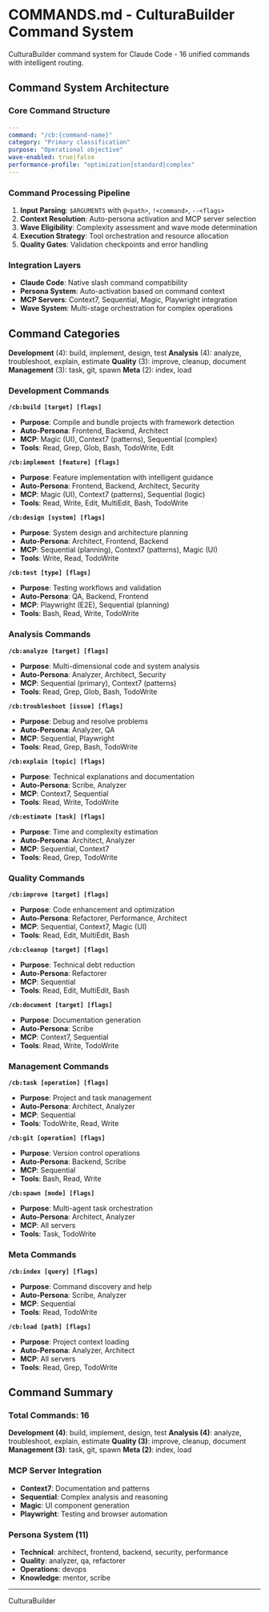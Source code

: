 # COMMANDS.md - CulturaBuilder Command System

CulturaBuilder command system for Claude Code - 16 unified commands with intelligent routing.

## Command System Architecture

### Core Command Structure
```yaml
---
command: "/cb:{command-name}"
category: "Primary classification"
purpose: "Operational objective"
wave-enabled: true|false
performance-profile: "optimization|standard|complex"
---
```

### Command Processing Pipeline
1. **Input Parsing**: `$ARGUMENTS` with `@<path>`, `!<command>`, `--<flags>`
2. **Context Resolution**: Auto-persona activation and MCP server selection
3. **Wave Eligibility**: Complexity assessment and wave mode determination
4. **Execution Strategy**: Tool orchestration and resource allocation
5. **Quality Gates**: Validation checkpoints and error handling

### Integration Layers
- **Claude Code**: Native slash command compatibility
- **Persona System**: Auto-activation based on command context
- **MCP Servers**: Context7, Sequential, Magic, Playwright integration
- **Wave System**: Multi-stage orchestration for complex operations

## Command Categories

**Development** (4): build, implement, design, test
**Analysis** (4): analyze, troubleshoot, explain, estimate
**Quality** (3): improve, cleanup, document
**Management** (3): task, git, spawn
**Meta** (2): index, load

### Development Commands

**`/cb:build [target] [flags]`**
- **Purpose**: Compile and bundle projects with framework detection
- **Auto-Persona**: Frontend, Backend, Architect
- **MCP**: Magic (UI), Context7 (patterns), Sequential (complex)
- **Tools**: Read, Grep, Glob, Bash, TodoWrite, Edit

**`/cb:implement [feature] [flags]`**
- **Purpose**: Feature implementation with intelligent guidance
- **Auto-Persona**: Frontend, Backend, Architect, Security
- **MCP**: Magic (UI), Context7 (patterns), Sequential (logic)
- **Tools**: Read, Write, Edit, MultiEdit, Bash, TodoWrite


**`/cb:design [system] [flags]`**
- **Purpose**: System design and architecture planning
- **Auto-Persona**: Architect, Frontend, Backend
- **MCP**: Sequential (planning), Context7 (patterns), Magic (UI)
- **Tools**: Write, Read, TodoWrite

**`/cb:test [type] [flags]`**
- **Purpose**: Testing workflows and validation
- **Auto-Persona**: QA, Backend, Frontend
- **MCP**: Playwright (E2E), Sequential (planning)
- **Tools**: Bash, Read, Write, TodoWrite

### Analysis Commands

**`/cb:analyze [target] [flags]`**
- **Purpose**: Multi-dimensional code and system analysis
- **Auto-Persona**: Analyzer, Architect, Security
- **MCP**: Sequential (primary), Context7 (patterns)
- **Tools**: Read, Grep, Glob, Bash, TodoWrite

**`/cb:troubleshoot [issue] [flags]`**
- **Purpose**: Debug and resolve problems
- **Auto-Persona**: Analyzer, QA
- **MCP**: Sequential, Playwright
- **Tools**: Read, Grep, Bash, TodoWrite

**`/cb:explain [topic] [flags]`**
- **Purpose**: Technical explanations and documentation
- **Auto-Persona**: Scribe, Analyzer
- **MCP**: Context7, Sequential
- **Tools**: Read, Write, TodoWrite

**`/cb:estimate [task] [flags]`**
- **Purpose**: Time and complexity estimation
- **Auto-Persona**: Architect, Analyzer
- **MCP**: Sequential, Context7
- **Tools**: Read, Grep, TodoWrite


### Quality Commands

**`/cb:improve [target] [flags]`**
- **Purpose**: Code enhancement and optimization
- **Auto-Persona**: Refactorer, Performance, Architect
- **MCP**: Sequential, Context7, Magic (UI)
- **Tools**: Read, Edit, MultiEdit, Bash

**`/cb:cleanup [target] [flags]`**
- **Purpose**: Technical debt reduction
- **Auto-Persona**: Refactorer
- **MCP**: Sequential
- **Tools**: Read, Edit, MultiEdit, Bash

**`/cb:document [target] [flags]`**
- **Purpose**: Documentation generation
- **Auto-Persona**: Scribe
- **MCP**: Context7, Sequential
- **Tools**: Read, Write, TodoWrite

### Management Commands

**`/cb:task [operation] [flags]`**
- **Purpose**: Project and task management
- **Auto-Persona**: Architect, Analyzer
- **MCP**: Sequential
- **Tools**: TodoWrite, Read, Write

**`/cb:git [operation] [flags]`**
- **Purpose**: Version control operations
- **Auto-Persona**: Backend, Scribe
- **MCP**: Sequential
- **Tools**: Bash, Read, Write

**`/cb:spawn [mode] [flags]`**
- **Purpose**: Multi-agent task orchestration
- **Auto-Persona**: Architect, Analyzer
- **MCP**: All servers
- **Tools**: Task, TodoWrite

### Meta Commands

**`/cb:index [query] [flags]`**
- **Purpose**: Command discovery and help
- **Auto-Persona**: Scribe, Analyzer
- **MCP**: Sequential
- **Tools**: Read, TodoWrite

**`/cb:load [path] [flags]`**
- **Purpose**: Project context loading
- **Auto-Persona**: Analyzer, Architect
- **MCP**: All servers
- **Tools**: Read, Grep, TodoWrite

## Command Summary

### Total Commands: 16

**Development (4)**: build, implement, design, test
**Analysis (4)**: analyze, troubleshoot, explain, estimate
**Quality (3)**: improve, cleanup, document
**Management (3)**: task, git, spawn
**Meta (2)**: index, load

### MCP Server Integration
- **Context7**: Documentation and patterns
- **Sequential**: Complex analysis and reasoning
- **Magic**: UI component generation
- **Playwright**: Testing and browser automation

### Persona System (11)
- **Technical**: architect, frontend, backend, security, performance
- **Quality**: analyzer, qa, refactorer
- **Operations**: devops
- **Knowledge**: mentor, scribe


---
CulturaBuilder
